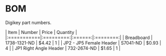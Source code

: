 # BOM

Digikey part numbers.

| Item       | Number    |  Price | Quantity | 
|:===========|:=========:|:======:|:========:|
| Breadboard | 	1738-1321-ND | $4.42 | 1 | 
| JP2 - JP5 Female Header | S7041-ND | $0.93 | 4 |
| JP1 Right Angle Header | 732-2674-ND | $1.65 | 1 | 

